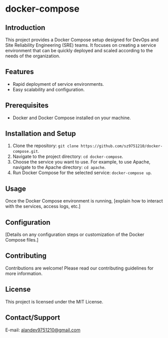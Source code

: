 # docker-compose

## Introduction
This project provides a Docker Compose setup designed for DevOps and Site Reliability Engineering (SRE) teams. It focuses on creating a service environment that can be quickly deployed and scaled according to the needs of the organization.

## Features
- Rapid deployment of service environments.
- Easy scalability and configuration.

## Prerequisites
- Docker and Docker Compose installed on your machine.

## Installation and Setup
1. Clone the repository: `git clone https://github.com/sz9751210/docker-compose.git`.
2. Navigate to the project directory: `cd docker-compose`.
3. Choose the service you want to use. For example, to use Apache, navigate to the Apache directory: `cd apache`.
4. Run Docker Compose for the selected service: `docker-compose up`.

## Usage
Once the Docker Compose environment is running, [explain how to interact with the services, access logs, etc.]

## Configuration
[Details on any configuration steps or customization of the Docker Compose files.]

## Contributing
Contributions are welcome! Please read our contributing guidelines for more information.

## License
This project is licensed under the MIT License.

## Contact/Support
E-mail: alandev9751210@gmail.com
